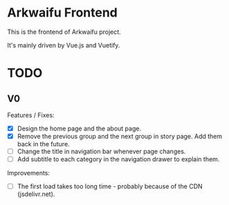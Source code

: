 # Arkwaifu Frontend

This is the frontend of Arkwaifu project.

It's mainly driven by Vue.js and Vuetify.

# TODO

## V0

Features / Fixes: 

- [x] Design the home page and the about page.
- [x] Remove the previous group and the next group in story page. Add them back in the future.
- [ ] Change the title in navigation bar whenever page changes.
- [ ] Add subtitle to each category in the navigation drawer to explain them. 

Improvements: 

- [ ] The first load takes too long time - probably because of the CDN (jsdelivr.net).
